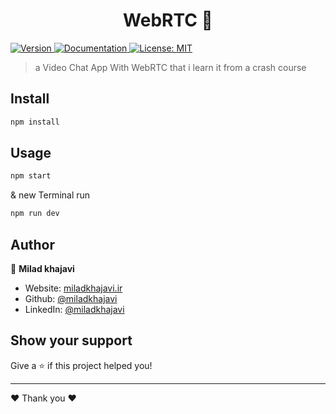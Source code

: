 <h1 align="center">WebRTC 👋</h1>
<p>
  <a href="https://www.npmjs.com/package/Video-Chat-App-With-WebRTC" target="_blank">
    <img alt="Version" src="https://img.shields.io/npm/v/Video-Chat-App-With-WebRTC.svg">
  </a>
  <a href="https://github.com/miladkhajavi/Video-Chat-App-With-WebRTC" target="_blank">
    <img alt="Documentation" src="https://img.shields.io/badge/documentation-yes-brightgreen.svg" />
  </a>
  <a href="#" target="_blank">
    <img alt="License: MIT" src="https://img.shields.io/badge/License-MIT-yellow.svg" />
  </a>
</p>

>a Video Chat App With WebRTC that i learn it from a crash course 

## Install

```sh
npm install
```

## Usage

```sh
npm start
```
& new Terminal run

```sh
npm run dev
```

## Author

👤 **Milad khajavi**

* Website: [miladkhajavi.ir](https://miladkhajavi.ir)
* Github: [@miladkhajavi](https://github.com/miladkhajavi)
* LinkedIn: [@miladkhajavi](https://linkedin.com/in/miladkhajavi)

## Show your support

Give a ⭐️ if this project helped you!

***

 ❤️ Thank you ❤️
